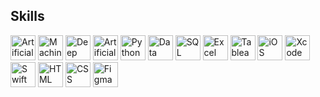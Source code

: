 ## Skills
<p align="left">
  <img src="https://img.shields.io/badge/Artificial%20Intelligence-FF4F00?style=for-the-badge&logo=ai&logoColor=white" alt="Artificial Intelligence" height="40"/> 
  <img src="https://img.shields.io/badge/Machine%20Learning-FF8C00?style=for-the-badge&logo=ai&logoColor=white" alt="Machine Learning" height="40"/>
  <img src="https://img.shields.io/badge/Deep%20Learning-FF5733?style=for-the-badge&logo=ai&logoColor=white" alt="Deep Learning" height="40"/>
  <img src="https://img.shields.io/badge/Artificial%20Neural%20Network-0F4B6E?style=for-the-badge&logo=ai&logoColor=white" alt="Artificial Neural Network" height="40"/>
  <img src="https://img.shields.io/badge/Python-3776AB?style=for-the-badge&logo=python&logoColor=white" alt="Python" height="40"/>
  <img src="https://img.shields.io/badge/Data%20Visualization-3B6A5B?style=for-the-badge&logo=chart&logoColor=white" alt="Data Visualization" height="40"/>
  <img src="https://img.shields.io/badge/SQL-00648C?style=for-the-badge&logo=sqlite&logoColor=white" alt="SQL" height="40"/>
  <img src="https://img.shields.io/badge/Excel-217346?style=for-the-badge&logo=microsoft-excel&logoColor=white" alt="Excel" height="40"/>
  <img src="https://img.shields.io/badge/Tableau-E97627?style=for-the-badge&logo=tableau&logoColor=white" alt="Tableau" height="40"/>
  <img src="https://img.shields.io/badge/iOS%20Developer-000000?style=for-the-badge&logo=apple&logoColor=white" alt="iOS Developer" height="40"/> 
  <img src="https://img.shields.io/badge/Xcode-1575F9?style=for-the-badge&logo=xcode&logoColor=white" alt="Xcode" height="40"/>
  <img src="https://img.shields.io/badge/Swift-F54A2A?style=for-the-badge&logo=swift&logoColor=white" alt="Swift" height="40"/>
  <img src="https://img.shields.io/badge/HTML-E34F26?style=for-the-badge&logo=html5&logoColor=white" alt="HTML" height="40"/>
  <img src="https://img.shields.io/badge/CSS-1572B6?style=for-the-badge&logo=css3&logoColor=white" alt="CSS" height="40"/>
  <img src="https://img.shields.io/badge/Figma-F24E1E?style=for-the-badge&logo=figma&logoColor=white" alt="Figma" height="40"/>
</p>

